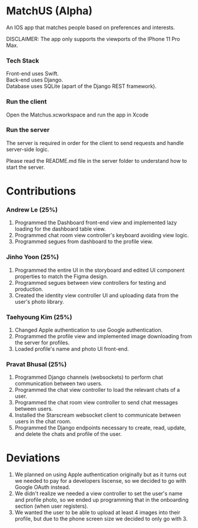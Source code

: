 # MatchUS (Alpha)
An IOS app that matches people based on preferences and interests.

DISCLAIMER: The app only supports the viewports of the IPhone 11 Pro Max.

### Tech Stack
Front-end uses Swift.  
Back-end uses Django.  
Database uses SQLite (apart of the Django REST framework).

### Run the client
Open the Matchus.xcworkspace and run the app in Xcode

### Run the server
The server is required in order for the client to send requests and handle server-side logic.

Please read the README.md file in the server folder to understand how to start the server.

# Contributions
### Andrew Le (25%)
1. Programmed the Dashboard front-end view and implemented lazy loading for the dashboard table
view.  
2. Programmed chat room view controller's keyboard avoiding view logic.  
3. Programmed segues from dashboard to the profile view.  

### Jinho Yoon (25%)
1. Programmed the entire UI in the storyboard and edited UI component properties to match the
Figma design.  
2. Programmed segues between view controllers for testing and production.  
3. Created the identity view controller UI and uploading data from the user's photo library.  

### Taehyoung Kim (25%)
1. Changed Apple authentication to use Google authentication.  
2. Programmed the profile view and implemented image downloading from the server for profiles.  
3. Loaded profile's name and photo UI front-end.  

### Pravat Bhusal (25%)
1. Programmed Django channels (websockets) to perform chat communication between two users.  
2. Programmed the chat view controller to load the relevant chats of a user.  
3. Programmed the chat room view controller to send chat messages between users.  
4. Installed the Starscream websocket client to communicate between users in the chat room.  
5. Programmed the Django endpoints necessary to create, read, update, and delete the chats and profile of the user.

# Deviations
1. We planned on using Apple authentication originally but as it turns out we needed to pay for a developers liscense, so we decided to go with Google OAuth instead.  
2. We didn't realize we needed a view controller to set the user's name and profile photo, so we ended up programming that in the onboarding section (when user registers).  
3. We wanted the user to be able to upload at least 4 images into their profile, but due to the phone screen size we decided to only go with 3.  
